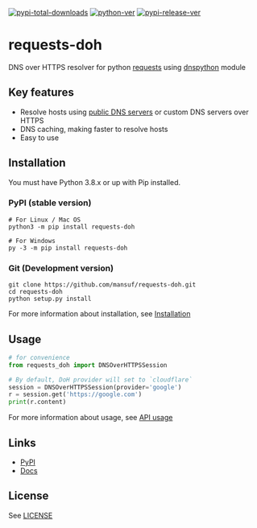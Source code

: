 [![pypi-total-downloads](https://img.shields.io/pypi/dm/requests-doh?label=DOWNLOADS&style=for-the-badge)](https://pypi.org/project/requests-doh)
[![python-ver](https://img.shields.io/pypi/pyversions/requests-doh?style=for-the-badge)](https://pypi.org/project/requests-doh)
[![pypi-release-ver](https://img.shields.io/pypi/v/requests-doh?style=for-the-badge)](https://pypi.org/project/requests-doh)

# requests-doh

DNS over HTTPS resolver for python [requests](https://github.com/psf/requests) using [dnspython](https://github.com/rthalley/dnspython) module

## Key features

- Resolve hosts using [public DNS servers](https://adguard-dns.io/kb/general/dns-providers)
or custom DNS servers over HTTPS
- DNS caching, making faster to resolve hosts
- Easy to use

## Installation

You must have Python 3.8.x or up with Pip installed.

### PyPI (stable version)

```shell
# For Linux / Mac OS
python3 -m pip install requests-doh

# For Windows
py -3 -m pip install requests-doh
```

### Git (Development version)

```shell
git clone https://github.com/mansuf/requests-doh.git
cd requests-doh
python setup.py install
```

For more information about installation, see [Installation](https://requests-doh.mansuf.link/en/stable/installation.html)

## Usage

```python
# for convenience
from requests_doh import DNSOverHTTPSSession

# By default, DoH provider will set to `cloudflare`
session = DNSOverHTTPSSession(provider='google')
r = session.get('https://google.com')
print(r.content)
```

For more information about usage, see [API usage](https://requests-doh.mansuf.link/en/stable/api_usage.html)

## Links

- [PyPI](https://pypi.org/project/requests-doh/)
- [Docs](https://requests-doh.mansuf.link/)

## License

See [LICENSE](https://github.com/mansuf/requests-doh/blob/main/LICENSE)